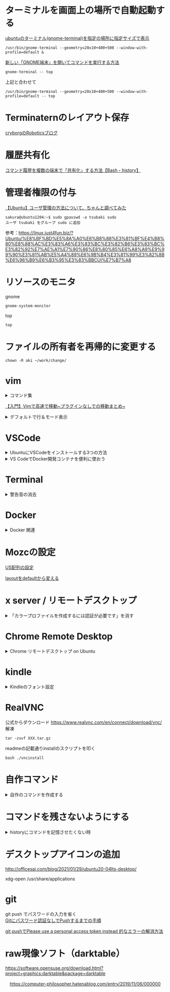 # ターミナルを画面上の場所で自動起動する

[ubuntuのターミナル(gnome-terminal)を指定の場所に指定サイズで表示](https://qiita.com/s-katsumata/items/2bf03de96f64ca6ab357)  
```
/usr/bin/gnome-terminal --geometry=20x10+400+500 --window-with-profile=default &
```
[新しい「GNOME端末」を開いてコマンドを実行する方法](https://linuxfan.info/gnome-terminal-with-command)
```
gnome-terminal -- top
```
上記と合わせて
```
/usr/bin/gnome-terminal --geometry=20x10+400+500 --window-with-profile=default -- top
```



# Terminaternのレイアウト保存

[cryborgのRoboticsブログ](https://cryborg.hatenablog.com/entry/2016/09/03/164940)

# 履歴共有化

[コマンド履歴を複数の端末で「共有化」する方法【Bash・history】](https://linuxfan.info/history_share)


# 管理者権限の付与

[【Ubuntu】ユーザ管理の方法について、ちゃんと調べてみた](https://thoames.hatenadiary.jp/entry/2020/05/22/143845)

```shell
sakura@ubuntu1204:~$ sudo gpasswd -a tsubaki sudo
ユーザ tsubaki をグループ sudo に追加
```

参考：https://linux.just4fun.biz/?Ubuntu/%E8%BF%BD%E5%8A%A0%E6%B8%88%E3%81%BF%E4%B8%80%E8%88%AC%E3%83%A6%E3%83%BC%E3%82%B6%E3%83%BC%E3%82%92%E7%AE%A1%E7%90%86%E8%80%85%E6%A8%A9%E9%99%90%E3%81%AB%E5%A4%89%E6%9B%B4%E3%81%99%E3%82%8B%E6%96%B9%E6%B3%95%E3%83%BBCUI%E7%B7%A8
# リソースのモニタ

gnome
```bash
gnome-system-monitor
```

top
```bash
top
```

# ファイルの所有者を再帰的に変更する

```shell
chown -R aki ~/work/change/
```

# vim

<details><summary>コマンド集</summary>
  
https://qiita.com/wasanx25/items/405e215447d274f49617

</details>

[【入門】Vimで高速で移動~プラグインなしでの移動まとめ~](https://qiita.com/takeharu/items/9d1c3577f8868f7b07b5)

<details><summary>デフォルトで行＆モード表示</summary>

参考:[初心者向け vimrcの設定方法](https://qiita.com/iwaseasahi/items/0b2da68269397906c14c)
```shell
vim ~/.vimrc
```

```shell
"----------------------------------------
" 表示設定
"----------------------------------------
" タイトルを表示
set title
" 行番号の表示
set number

```

</details>

# VSCode

<details><summary>UbuntuにVSCodeをインストールする3つの方法</summary>

https://qiita.com/yoshiyasu1111/items/e21a77ed68b52cb5f7c8

</details>

<details><summary>VS CodeでDocker開発コンテナを便利に使おう</summary>

https://qiita.com/Yuki_Oshima/items/d3b52c553387685460b0
 
</details>


# Terminal

<details><summary>警告音の消去</summary>

https://it-blue-collar-dairy.com/mute_beep_on_ubuntu/
 
</details>
  
# Docker

<details><summary> Docker 関連 </summary>

## Docker 
  
https://www.softek.co.jp/SID/support/sidfmvm/guide/install-docker-ubuntu1804.html

## Docker のsudo要求を消す

https://qiita.com/DQNEO/items/da5df074c48b012152ee

```bash
# dockerグループがなければ作る
sudo groupadd docker

# 現行ユーザをdockerグループに所属させる
sudo gpasswd -a $USER docker

# dockerデーモンを再起動する (CentOS7の場合)
sudo systemctl restart docker

# exitして再ログインすると反映される。
exit
```

## Dockerでホストとコンテナ間でのファイルコピー
  
https://qiita.com/gologo13/items/7e4e404af80377b48fd5  
https://medium.com/veltra-engineering/how-to-copy-a-directory-using-docker-cp-command-f2c73f9ccf75

コンテナからホスト
```
docker cp <コンテナID>:/etc/my.cnf my.cnf
```
ホストからコンテナ
```
docker cp my.cnf <コンテナID>:/etc/my.cnf
```
  
ディレクトリごと
```
docker cp ./bar/. test4:/foo/bar
```  
## Dockerでホストのフォルダをマウントする
  
https://qiita.com/Yarimizu14/items/52f4859027165a805630
  


</details>

  
# Mozcの設定

[US配列の設定](https://qiita.com/nabenabe0928/items/09affae67df9c150ad50)

[layoutをdefaultから変える](https://jun-networks.hatenablog.com/entry/2019/11/20/160003)

# x server / リモートデスクトップ

<details><summary>「カラープロファイルを作成するには認証が必要です」を消す</summary>

## xrdpでリモートデスクトップしたときの「カラープロファイルを作成するには認証が必要です」を消す

ref: http://aimingoff.way-nifty.com/blog/2017/06/xrdp-4be6.html

```shell
sudo rm /etc/polkit-1/localauthority.conf.d/02-allow-colord.conf 
```

```shell
sudo vi /etc/polkit-1/localauthority/50-local.d/45-allow-colord.pkla
```

```shell
sudo systemctl restart polkit.service
```

</details>

# Chrome Remote Desktop 

<details><summary>Chrome リモートデスクトップ on Ubuntu</summary>
https://qiita.com/ninose14/items/473369d76814174dd58f
  
上記手順でいったんうまくいくものの、試行錯誤しているとまた真っ暗の画面だけになる。
</details>

# kindle

<details><summary>Kindleのフォント設定</summary>

参考：[Kindle for PC 1.26.0 x Wine5 x Ubuntu20.04](https://qiita.com/nanbuwks/items/042235c6a07d37f1af86)

上記のwinetricksだとうまくフォントファイルが入らなかったので、sudoを追加した。

```bash
sudo winetricks
```

</details>

# RealVNC
  
 公式からダウンロード
  https://www.realvnc.com/en/connect/download/vnc/
  解凍
  ```
  tar -zxvf XXX.tar.gz
  ```
  readmeの記載通りinstallのスクリプトを叩く
  ```
  bash ./vncinstall
  ```
  
  
# 自作コマンド

<details><summary>自作のコマンドを作成する</summary>

下記のパスにコマンド”command”というファイルを置くと
```bash
vim /usr/local/bin/command  
```
”command” で中身に記述したスクリプトが起動する。
```
command
```
  
https://qiita.com/yoshiken/items/2b8e6c24d6b95e65b625
  
  
https://linuc.org/study/knowledge/544/
  
 ___「/usr/local/bin」には、「シングルユーザモードで利用しない」かつ「RPMやdebなどのパッケージ管理システムによってシステムに管理されないコマンドやプログラム」が置かれることになります。自作のスクリプトなどはこのディレクトリに置くことが一般的です。___
</details>

# コマンドを残さないようにする

<details><summary>historyにコマンドを記憶させたくない時</summary>

https://qiita.com/matsuda_sinsuke/items/a29378d780bc540bedef

  ```bash
HISTCONTROL=ignorespace
```

</details>

# デスクトップアイコンの追加
  
  http://officesai.com/blog/2021/01/29/ubuntu20-04lts-desktop/
  
  xdg-open  /usr/share/applications 
  
# git

git push でパスワードの入力を省く  
[Gitにパスワード認証なしでPushするまでの手順](https://nishinatoshiharu.com/how-to-gitpush-with-ssh/)
  
[git pushでPlease use a personal access token instead 的なエラーの解消方法](https://qiita.com/sayama0402/items/9bfb90da147396675583)

# raw現像ソフト（darktable）
  https://software.opensuse.org/download.html?project=graphics:darktable&package=darktable

　https://computer-philosopher.hatenablog.com/entry/2019/11/06/000000
